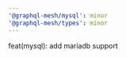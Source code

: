 ```yaml
---
'@graphql-mesh/mysql': minor
'@graphql-mesh/types': minor
---
```


feat(mysql): add mariadb support
